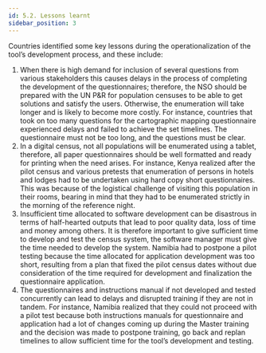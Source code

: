 ```yaml
---
id: 5.2. Lessons learnt
sidebar_position: 3
---
```


Countries identified some key lessons during the operationalization of the tool’s development process, and these include:
1.	When there is high demand for inclusion of several questions from various stakeholders this causes delays in the process of completing the development of the questionnaires; therefore, the NSO should be prepared with the UN P&R for population censuses to be able to get solutions and satisfy the users. Otherwise, the enumeration will take longer and is likely to become more costly. For instance, countries that took on too many questions for the cartographic mapping questionnaire experienced delays and failed to achieve the set timelines. The questionnaire must not be too long, and the questions must be clear. 
2.	In a digital census, not all populations will be enumerated using a tablet, therefore, all paper questionnaires should be well formatted and ready for printing when the need arises. For instance, Kenya realized after the pilot census and various pretests that enumeration of persons in hotels and lodges had to be undertaken using hard copy short questionnaires. This was because of the logistical challenge of visiting this population in their rooms, bearing in mind that they had to be enumerated strictly in the morning of the reference night. 
3.	Insufficient time allocated to software development can be disastrous in terms of half-hearted outputs that lead to poor quality data, loss of time and money among others. It is therefore important to give sufficient time to develop and test the census system, the software manager must give the time needed to develop the system. Namibia had to postpone a pilot testing because the time allocated for application development was too short, resulting from a plan that fixed the pilot census dates without due consideration of the time required for development and finalization the questionnaire application. 
4.	The questionnaires and instructions manual if not developed and tested concurrently can lead to delays and disrupted training if they are not in tandem. For instance, Namibia realized that they could not proceed with a pilot test because both instructions manuals for questionnaire and application had a lot of changes coming up during the Master training and the decision was made to postpone training, go back and replan timelines to allow sufficient time for the tool’s development and testing.
